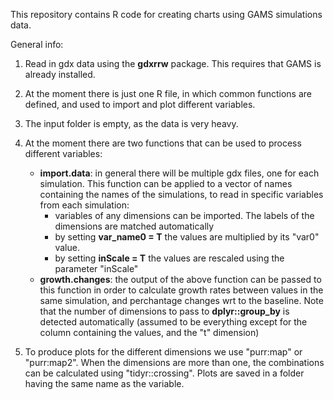 This repository contains R code for creating charts using GAMS simulations data.

General info:
1. Read in gdx data using the **gdxrrw** package. This requires that GAMS is already installed.

3. At the moment there is just one R file, in which common functions are defined, and used to import and plot different variables.
4. The input folder is empty, as the data is very heavy.
5. At the moment there are two functions that can be used to process different variables:
	* **import.data**: in general there will be multiple gdx files, one for each simulation. This function can be applied to a vector of names containing the names of the simulations, to read in specific variables from each simulation:
		* variables of any dimensions can be imported. The labels of the dimensions are matched automatically
		* by setting **var_name0 = T** the values are multiplied by its "var0" value. 
		* by setting **inScale = T** the values are rescaled using the parameter "inScale"
	* **growth.changes**: the output of the above function can be passed to this function in order to calculate growth rates between values in the same simulation, and perchantage changes wrt to the baseline. Note that the number of dimensions to pass to **dplyr::group_by** is detected automatically (assumed to be everything except for the column containing the values, and the "t" dimension)
6. To produce plots for the different dimensions we use "purr:map" or "purr:map2". When the dimensions are more than one, the combinations can be calculated using "tidyr::crossing". Plots are saved in a folder having the same name as the variable.  
